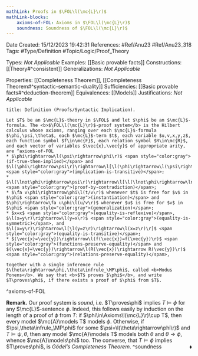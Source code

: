 ```yaml
---
mathLink: Proofs in $\FOL\l(\mc{L}\r)$
mathLink-blocks:
    axioms-of-FOL: Axioms in $\FOL\l(\mc{L}\r)$
    soundness: Soundness of $\FOL\l(\mc{L}\r)$
---
```


<div class="topSpace"></div>

Date Created: 15/12/2023 19:42:31
References: #Ref/Anu23 #Ref/Anu23_318
Tags: #Type/Definition #Topic/Logic/Proof_Theory

Types: <i>Not Applicable</i>
Examples: [[Basic provable facts]]
Constructions: [[Theory#^consistent]]
Generalizations: <i>Not Applicable</i>

Properties: [[Completeness Theorem]], [[Completeness Theorem#^syntactic-semantic-duality]]
Sufficiencies: [[Basic provable facts#^deduction-theorem]]
Equivalences: [[Models]]
Justifications: <i>Not Applicable</i>

``` ad-Definition
title: Definition (Proofs/Syntactic Implication).

Let $T$ be an $\mc{L}$-theory in $\FOL$ and let $\phi$ be an $\mc{L}$-formula. The <b>$\FOL\l(\mc{L}\r)$-proof system</b> is the Hilbert calculus whose axioms, ranging over each $\mc{L}$-formula $\phi,\psi,\theta$, each $\mc{L}$-term $t$, each variable $u,v,x,y,z$, each function symbol $f\in\mc{F}$, each relation symbol $R\in\mc{R}$, and each vector of variables $\vec{x},\vec{y}$ of appropriate arity, are ^axioms-of-FOL
* $\phi\rightarrow\l(\psi\rightarrow\phi\r)$ <span style="color:gray">(if-true-then-implied)</span> and $\l(\phi\rightarrow\psi\r)\rightarrow\l[\l(\phi\rightarrow\l(\psi\rightarrow\theta\r)\r)\rightarrow\l(\phi\rightarrow\theta\r)\r]$ <span style="color:gray">(implication-is-transitive)</span>;
* $\l(\lnot\phi\rightarrow\psi\r)\rightarrow\l[\l(\lnot\phi\rightarrow\lnot\psi\r)\rightarrow\phi\r]$ <span style="color:gray">(proof-by-contradiction)</span>;
* $\fa v\phi\rightarrow\phi\l(t/v\r)$ whenever $t$ is free for $v$ in $\phi$ <span style="color:gray">(instantiation)</span> and $\phi\rightarrow\fa u\phi\l(u/v\r)$ whenever $u$ is free for $v$ in $\phi$ <span style="color:gray">(generalization)</span>;
* $x=x$ <span style="color:gray">(equality-is-reflexive)</span>, $\l(x=y\r)\rightarrow\l(y=x\r)$ <span style="color:gray">(equality-is-symmetric)</span>, and $\l(x=y\r)\rightarrow\l[\l(y=z\r)\rightarrow\l(x=z\r)\r]$ <span style="color:gray">(equality-is-transitive)</span>;
* $(\vec{x}=\vec{y})\rightarrow\l(f(\vec{x})=f(\vec{y})\r)$ <span style="color:gray">(functions-preserve-equality)</span> and $(\vec{x}=\vec{y})\rightarrow\l(R(\vec{x})\rightarrow R(\vec{y})\r)$ <span style="color:gray">(relations-preserve-equality)</span>,

together with a single inference rule $\theta\rightarrow\phi,\theta\infrule_\MP\phi$, called <b>Modus Ponens</b>. We say that <b>$T$ proves $\phi$</b>, and write $T\proves\phi$, if there exists a proof of $\phi$ from $T$.

```
^axioms-of-FOL

<b>Remark.</b> Our proof system is <i>sound</i>, i.e. $T\proves\phi$ implies $T\models\phi$ for any $\mc{L}$-sentence $\phi$. Indeed, this follows easily by induction on the length of a proof of $\phi$ from $T$: if $\phi\in\Axioms\l(\mc{L}\r)\cup T$, then every model $\mc{A}\models T$ models $\phi$. Otherwise, if $\psi,\theta\infrule_\MP\phi$ for some $\psi=\l(\theta\rightarrow\phi\r)$ and $T\models\psi,\theta$, then any model $\mc{A}\models T$ models both $\theta$ and $\theta\rightarrow\phi$, whence $\mc{A}\models\phi$ too. The converse, that $T\models\phi$ implies $T\proves\phi$, is <i>Gödel’s Completeness Theorem</i>.<span style="float:right;">$\blacklozenge$</span> ^soundness
